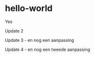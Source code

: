 # hello-world
Yes

Update 2

Update 3 - en nog een aanpassing

Update 4 - en nog een tweede aanpassing
